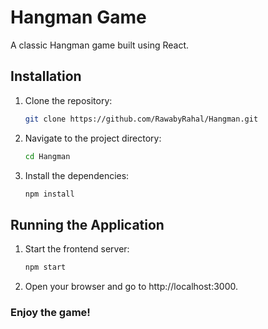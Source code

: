 # Hangman Game

A classic Hangman game built using React.


## Installation

1. Clone the repository:

   ```bash
   git clone https://github.com/RawabyRahal/Hangman.git

2. Navigate to the project directory:
   ```bash
   cd Hangman

3. Install the dependencies:
   ```bash
   npm install

## Running the Application

1. Start the frontend server:
   ```bash
   npm start

3. Open your browser and go to http://localhost:3000.

### Enjoy the game!
